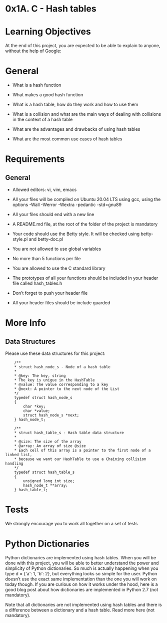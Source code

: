# 0x1A. C - Hash tables
# Learning Objectives
At the end of this project, you are expected to be able to explain to anyone, without the help of Google:

# General

* What is a hash function

* What makes a good hash function

* What is a hash table, how do they work and how to use them

* What is a collision and what are the main ways of dealing with collisions in the context of a hash table

* What are the advantages and drawbacks of using hash tables

* What are the most common use cases of hash tables
# Requirements
## General

* Allowed editors: vi, vim, emacs

* All your files will be compiled on Ubuntu 20.04 LTS using gcc, using the options -Wall -Werror -Wextra -pedantic -std=gnu89

* All your files should end with a new line

* A README.md file, at the root of the folder of the project is mandatory

* Your code should use the Betty style. It will be checked using betty-style.pl and betty-doc.pl

* You are not allowed to use global variables

* No more than 5 functions per file

* You are allowed to use the C standard library

* The prototypes of all your functions should be included in your header file called hash_tables.h

* Don’t forget to push your header file

* All your header files should be include guarded
# More Info
## Data Structures
Please use these data structures for this project:

        /**
        * struct hash_node_s - Node of a hash table
        *
        * @key: The key, string
        * The key is unique in the HashTable
        * @value: The value corresponding to a key
        * @next: A pointer to the next node of the List
        */
        typedef struct hash_node_s
        {
            char *key;
            char *value;
            struct hash_node_s *next;
        } hash_node_t;

        /**
        * struct hash_table_s - Hash table data structure
        *
        * @size: The size of the array
        * @array: An array of size @size
        * Each cell of this array is a pointer to the first node of a linked list,
        * because we want our HashTable to use a Chaining collision handling
        */
        typedef struct hash_table_s
        {
            unsigned long int size;
            hash_node_t **array;
        } hash_table_t;
# Tests
We strongly encourage you to work all together on a set of tests

# Python Dictionaries
Python dictionaries are implemented using hash tables. When you will be done with this project, you will be able to better understand the power and simplicity of Python dictionaries. So much is actually happening when you type d = {'a': 1, 'b': 2}, but everything looks so simple for the user. Python doesn’t use the exact same implementation than the one you will work on today though. If you are curious on how it works under the hood, here is a good blog post about how dictionaries are implemented in Python 2.7 (not mandatory).

Note that all dictionaries are not implemented using hash tables and there is a difference between a dictionary and a hash table. Read more here (not mandatory).